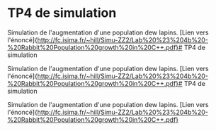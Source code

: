 # TP4 de simulation

Simulation de l'augmentation d'une population dew lapins.
[Lien vers l'énoncé]{http://fc.isima.fr/~hill/Simu-ZZ2/Lab%20%23%204b%20-%20Rabbit%20Population%20growth%20in%20C++.pdf}# TP4 de simulation

Simulation de l'augmentation d'une population dew lapins.
[Lien vers l'énoncé]{http://fc.isima.fr/~hill/Simu-ZZ2/Lab%20%23%204b%20-%20Rabbit%20Population%20growth%20in%20C++.pdf}# TP4 de simulation

Simulation de l'augmentation d'une population dew lapins.
[Lien vers l'énoncé]{http://fc.isima.fr/~hill/Simu-ZZ2/Lab%20%23%204b%20-%20Rabbit%20Population%20growth%20in%20C++.pdf}
